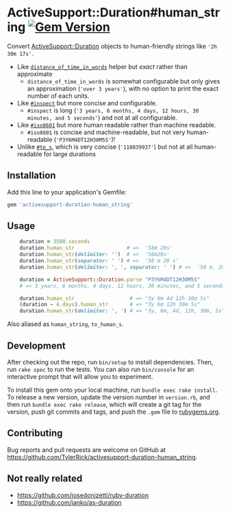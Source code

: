 # ActiveSupport::Duration#human_string  [![Gem Version](https://badge.fury.io/rb/activesupport-duration-human_string.svg)](https://badge.fury.io/rb/activesupport-duration-human_string)

Convert [ActiveSupport::Duration](https://api.rubyonrails.org/classes/ActiveSupport/Duration.html) objects to human-friendly strings like `'2h 30m 17s'`.

- Like [`distance_of_time_in_words`](https://api.rubyonrails.org/classes/ActionView/Helpers/DateHelper.html#method-i-distance_of_time_in_words)
  helper but _exact_ rather than approximate
  - `distance_of_time_in_words` is somewhat configurable but only gives an approximation (`'over 3
    years'`), with no option to print the exact number of each units.
- Like [`#inspect`](https://github.com/rails/rails/blob/b9ca94caea2ca6a6cc09abaffaad67b447134079/activesupport/lib/active_support/duration.rb#L372)
  but more concise and configurable.
  - `#inspect` is long (`'3 years, 6 months, 4 days, 12 hours, 30 minutes, and 5 seconds'`) and not
    at all configurable.
- Like [`#iso8601`](https://api.rubyonrails.org/classes/ActiveSupport/Duration.html#method-i-iso8601)
  but more human readable rather than machine readable.
  - `#iso8601` is concise and machine-readable, but not very human-readable (`'P3Y6M4DT12H30M5S'`)!
- Unlike [`#to_s`](https://api.rubyonrails.org/classes/ActiveSupport/Duration.html#method-i-to_s),
  which is very concise (`'110839937'`) but not at all human-readable for large durations

## Installation

Add this line to your application's Gemfile:

```ruby
gem 'activesupport-duration-human_string'
```

## Usage

```ruby
    duration = 3500.seconds
    duration.human_str                 # =>  '58m 20s'
    duration.human_str(delimiter: '')  # =>  '58m20s'
    duration.human_str(separator: ' ') # =>  '58 m 20 s'
    duration.human_str(delimiter: ', ', separator: ' ') # =>  '58 m, 20 s'

    duration = ActiveSupport::Duration.parse "P3Y6M4DT12H30M5S"
    # => 3 years, 6 months, 4 days, 12 hours, 30 minutes, and 5 seconds

    duration.human_str                  # => "3y 6m 4d 12h 30m 5s"
    (duration - 4.days).human_str       # => "3y 6m 12h 30m 5s"
    duration.human_str(delimiter: ', ') # => "3y, 6m, 4d, 12h, 30m, 5s"
```

Also aliased as `human_string`, `to_human_s`.

## Development

After checking out the repo, run `bin/setup` to install dependencies. Then, run `rake spec` to run the tests. You can also run `bin/console` for an interactive prompt that will allow you to experiment.

To install this gem onto your local machine, run `bundle exec rake install`. To release a new version, update the version number in `version.rb`, and then run `bundle exec rake release`, which will create a git tag for the version, push git commits and tags, and push the `.gem` file to [rubygems.org](https://rubygems.org).

## Contributing

Bug reports and pull requests are welcome on GitHub at https://github.com/TylerRick/activesupport-duration-human_string.

##  Not really related

- https://github.com/josedonizetti/ruby-duration
- https://github.com/janko/as-duration
